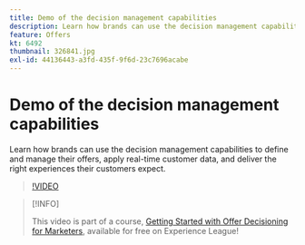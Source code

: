 ```yaml
---
title: Demo of the decision management capabilities
description: Learn how brands can use the decision management capabilitues to define and manage their offers, apply real-time customer data, and deliver the right experiences their customers expect.
feature: Offers
kt: 6492
thumbnail: 326841.jpg
exl-id: 44136443-a3fd-435f-9f6d-23c7696acabe
---
```

# Demo of the decision management capabilities

Learn how brands can use the decision management capabilities to define and manage their offers, apply real-time customer data, and deliver the right experiences their customers expect.

>[!VIDEO](https://video.tv.adobe.com/v/326841?quality=12&learn=on)

>[!INFO]
>
> This video is part of a course, [Getting Started with Offer Decisioning for Marketers](https://experienceleague.adobe.com/?recommended=ExperiencePlatform-U-1-2020.1.offerdecisioning), available for free on Experience League!
